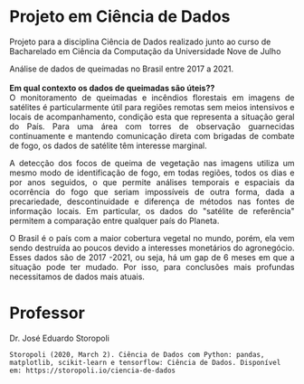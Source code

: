 # Projeto em Ciência de Dados
Projeto para a disciplina Ciência de Dados realizado junto ao curso de Bacharelado em Ciência da Computação da Universidade Nove de Julho

<div align=justify>
Análise de dados de queimadas no Brasil entre 2017 a 2021.<br>
<br>
<b>Em qual contexto os dados de queimadas são úteis??</b><br>
O monitoramento de queimadas e incêndios florestais em imagens de satélites é particularmente útil para regiões remotas sem meios intensivos e locais de acompanhamento, condição esta que representa a situação geral do País. Para uma área com torres de observação guarnecidas continuamente e mantendo comunicação direta com brigadas de combate de fogo, os dados de satélite têm interesse marginal.

A detecção dos focos de queima de vegetação nas imagens utiliza um mesmo modo de identificação de fogo, em todas regiões, todos os dias e por anos seguidos, o que permite análises temporais e espaciais da ocorrência do fogo que seriam impossíveis de outra forma, dada a precariedade, descontinuidade e diferença de métodos nas fontes de informação locais. Em particular, os dados do "satélite de referência" permitem a comparação entre qualquer país do Planeta.

 O Brasil é o país com a maior cobertura vegetal no mundo, porém, ela vem sendo destruída ao poucos devido a interesses monetários do agronegócio. Esses dados são de 2017 -2021, ou seja, há um gap de 6 meses em que a situação pode ter mudado. Por isso, para conclusões mais profundas necessitamos de dados mais atuais.
  </div>

# Professor
Dr. José Eduardo Storopoli

```
Storopoli (2020, March 2). Ciência de Dados com Python: pandas, matplotlib, scikit-learn e tensorflow: Ciência de Dados. Disponível em: https://storopoli.io/ciencia-de-dados
```
